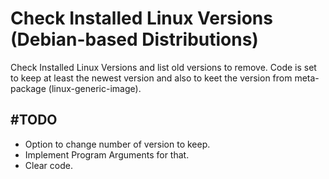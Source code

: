 # Check Installed Linux Versions (Debian-based Distributions)

Check Installed Linux Versions and list old versions to remove.
Code is set to keep at least the newest version and also to keet the version from meta-package (linux-generic-image).

## #TODO

* Option to change number of version to keep.
* Implement Program Arguments for that.
* Clear code.